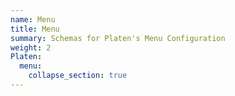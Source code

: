```yaml
---
name: Menu
title: Menu
summary: Schemas for Platen's Menu Configuration
weight: 2
Platen:
  menu:
    collapse_section: true
---
```

